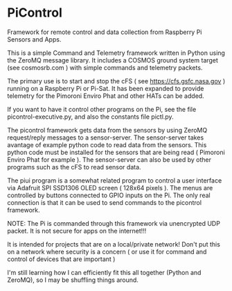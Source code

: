 # PiControl
Framework for remote control and data collection from Raspberry Pi Sensors and Apps. 

This is a simple Command and Telemetry framework written in Python using the ZeroMQ message library. It includes a COSMOS ground system target (see cosmosrb.com ) with simple commands and telemetry packets. 

The primary use is to start and stop the cFS ( see https://cfs.gsfc.nasa.gov ) running on a Raspberry Pi or Pi-Sat. It has been expanded to provide telemetry for the Pimoroni Enviro Phat and other HATs can be added.   

If you want to have it control other programs on the Pi, see the file picontrol-executive.py, and also the constants file pictl.py. 

The picontrol framework gets data from the sensors by using ZeroMQ request/reply messages to a sensor-server. The sensor-server takes avantage of example python code to read data from the sensors. This python code must be installed for the sensors that are being read ( Pimoroni Enviro Phat for example ). The sensor-server can also be used by other programs such as the cFS to read sensor data.          

The piui program is a somewhat related program to control a user interface via Adafruit SPI SSD1306 OLED screen ( 128x64 pixels ). The menus are controlled by buttons connected to GPIO inputs on the Pi. The only real connection is that it can be used to send commands to the picontrol framework. 

NOTE: The Pi is commanded through this framework via unencrypted UDP packet. It is not secure for apps on the internet!!!

It is intended for projects that are on a local/private network! Don't put this on a network where security is a concern ( or use it for command and control of devices that are important )

I'm still learning how I can efficiently fit this all together (Python and ZeroMQ), so I may be shuffling things around. 


